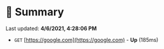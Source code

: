 # 📖 Summary
Last updated: **4/6/2021, 4:28:06 PM**

- `GET` [https://google.com](https://google.com) - **Up** (185ms)
